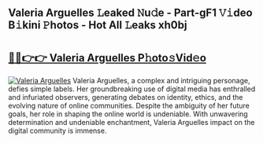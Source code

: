 ## Valeria Arguelles 𝙻eaked 𝙽u𝚍e - Part-gF1 𝚅𝚒deo B𝚒kini 𝙿hotos - Hot All 𝙻eaks xh0bj

# <h2><a href="http://ld0frw.urlbe.top/?page=Valeria+Arguelles">🔗🔗👉👉 Valeria Arguelles P𝚑oto𝚜Vid𝚎o</a></h2>

[![Valeria Arguelles](https://i.imgur.com/eBuTRDB.gif)](http://ld0frw.urlbe.top/?page=Valeria+Arguelles)
Valeria Arguelles, a complex and intriguing personage, defies simple labels. Her groundbreaking use of digital media has enthralled and infuriated observers, generating debates on identity, ethics, and the evolving nature of online communities. Despite the ambiguity of her future goals, her role in shaping the online world is undeniable. With unwavering determination and undeniable enchantment, Valeria Arguelles impact on the digital community is immense.

